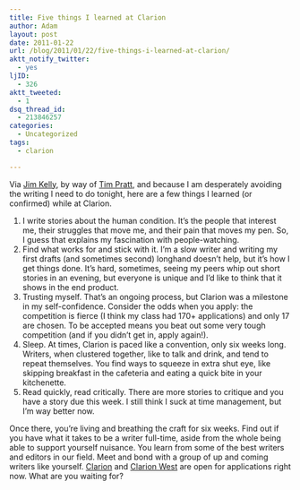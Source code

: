 ```yaml
---
title: Five things I learned at Clarion
author: Adam
layout: post
date: 2011-01-22
url: /blog/2011/01/22/five-things-i-learned-at-clarion/
aktt_notify_twitter:
  - yes
ljID:
  - 326
aktt_tweeted:
  - 1
dsq_thread_id:
  - 213846257
categories:
  - Uncategorized
tags:
  - clarion

---
```

Via [Jim Kelly](1), by way of [Tim Pratt](2), and because I am desperately avoiding the writing I need to do tonight, here are a few things I learned (or confirmed) while at Clarion.

  1. I write stories about the human condition. It&#8217;s the people that interest me, their struggles that move me, and their pain that moves my pen. So, I guess that explains my fascination with people-watching.
  2. Find what works for and stick with it. I&#8217;m a slow writer and writing my first drafts (and sometimes second) longhand doesn&#8217;t help, but it&#8217;s how I get things done. It&#8217;s hard, sometimes, seeing my peers whip out short stories in an evening, but everyone is unique and I&#8217;d like to think that it shows in the end product.
  3. Trusting myself. That&#8217;s an ongoing process, but Clarion was a milestone in my self-confidence. Consider the odds when you apply: the competition is fierce (I think my class had 170+ applications) and only 17 are chosen. To be accepted means you beat out some very tough competition (and if you didn&#8217;t get in, apply again!).
  4. Sleep. At times, Clarion is paced like a convention, only six weeks long. Writers, when clustered together, like to talk and drink, and tend to repeat themselves. You find ways to squeeze in extra shut eye, like skipping breakfast in the cafeteria and eating a quick bite in your kitchenette.
  5. Read quickly, read critically. There are more stories to critique and you have a story due this week. I still think I suck at time management, but I&#8217;m way better now.

Once there, you&#8217;re living and breathing the craft for six weeks. Find out if you have what it takes to be a writer full-time, aside from the whole being able to support yourself nuisance. You learn from some of the best writers and editors in our field. Meet and bond with a group of up and coming writers like yourself. [Clarion](3) and [Clarion West](4) are open for applications right now. What are you waiting for?

 [1]: http://www.facebook.com/profile.php?id=531442780
 [2]: http://tim-pratt.livejournal.com/130675.html
 [3]: http://clarion.ucsd.edu/
 [4]: http://www.clarionwest.org/
